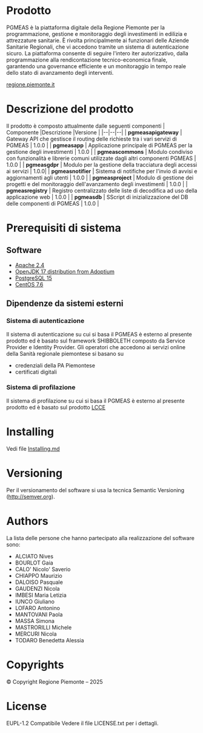 
# Prodotto


PGMEAS è la piattaforma digitale della Regione Piemonte per la programmazione, gestione e monitoraggio degli investimenti in edilizia e attrezzature sanitarie. È rivolta principalmente ai funzionari delle Aziende Sanitarie Regionali, che vi accedono tramite un sistema di autenticazione sicuro. La piattaforma consente di seguire l'intero iter autorizzativo, dalla programmazione alla rendicontazione tecnico-economica finale, garantendo una governance efficiente e un monitoraggio in tempo reale dello stato di avanzamento degli interventi.

[regione.piemonte.it](https://www.regione.piemonte.it/web/temi/sanita/strumenti-operativi/pgmeas-piattaforma-programmazione-gestione-monitoraggio-investimenti-edilizia-attrezzature-sanitarie)



# Descrizione del prodotto 
Il prodotto è composto attualmente dalle seguenti componenti 
| Componente |Descrizione  |Versione |
|--|--|--|
| **pgmeasapigateway**  | Gateway API che gestisce il routing delle richieste tra i vari servizi di PGMEAS | 1.0.0 |
| **pgmeasapp**         | Applicazione principale di PGMEAS per la gestione degli investimenti | 1.0.0 |
| **pgmeascommons**     | Modulo condiviso con funzionalità e librerie comuni utilizzate dagli altri componenti PGMEAS | 1.0.0 |
| **pgmeasgdpr**        | Modulo per la gestione della tracciatura degli accessi ai servizi | 1.0.0|
| **pgmeasnotifier**    | Sistema di notifiche per l'invio di avvisi e aggiornamenti agli utenti | 1.0.0 |
| **pgmeasproject**     | Modulo di gestione dei progetti e del monitoraggio dell'avanzamento degli investimenti | 1.0.0 |
| **pgmeasregistry**    | Registro centralizzato delle liste di decodifica ad uso della applicazione web | 1.0.0 |
| **pgmeasdb**          | SScript di inizializzazione del DB delle componenti di PGMEAS | 1.0.0 |


# Prerequisiti di sistema 

## Software
- [Apache 2.4](https://www.apache.org/)
- [OpenJDK 17 distribution from Adoptium](https://adoptium.net/temurin/releases/?version=17) 
- [PostgreSQL 15](https://www.postgresql.org/download/)
- [CentOS 7.6](https://www.centos.org/)

## Dipendenze da sistemi esterni


### Sistema di autenticazione
Il sistema di autenticazione su cui si basa il PGMEAS è esterno al presente prodotto ed è basato sul framework SHIBBOLETH composto da Service Provider e Identity Provider. 
Gli operatori che accedono ai servizi online della Sanità regionale piemontese si basano su 
- credenziali della PA Piemontese
- certificati digitali

### Sistema di profilazione 
Il sistema di profilazione  su cui si basa il PGMEAS  è esterno al presente prodotto ed è basato sul prodotto [LCCE](https://github.com/regione-piemonte/lcce)



# Installing

Vedi file [Installing.md](Installing.md)



# Versioning
Per il versionamento del software si usa la tecnica Semantic Versioning (http://semver.org).

# Authors
La lista delle persone che hanno partecipato alla realizzazione del software sono:
- ALCIATO Nives
- BOURLOT Gaia
- CALO' Nicolo' Saverio
- CHIAPPO Maurizio
- DALOISO Pasquale
- GAUDENZI Nicola
- IMBESI Maria Letizia
- IUNCO Giuliano
- LOFARO Antonino
- MANTOVANI Paola
- MASSA Simona
- MASTRORILLI Michele
- MERCURI Nicola
- TODARO Benedetta Alessia



# Copyrights
© Copyright Regione Piemonte – 2025


# License
EUPL-1.2 Compatibile
Vedere il file LICENSE.txt per i dettagli.